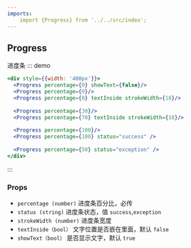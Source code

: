```yaml
---
imports:
    import {Progress} from '../../src/index';
---
```


## Progress

进度条
::: demo
```jsx
<div style={{width: '400px'}}>
  <Progress percentage={0} showText={false}/>
  <Progress percentage={0}/>
  <Progress percentage={0} textInside strokeWidth={18}/>
  
  <Progress percentage={30}/>
  <Progress percentage={70} textInside strokeWidth={18}/>
  
  <Progress percentage={100}/>
  <Progress percentage={100} status="success" />
  
  <Progress percentage={50} status="exception" />
</div>
```
:::

### Props
- `percentage (number)` 进度条百分比，必传
- `status (string)` 进度条状态，值 `success`,`exception`
- `strokeWidth (number)` 进度条宽度
- `textInside（bool）` 文字位置是否嵌在里面，默认 `false`
- `showText（bool）` 是否显示文字，默认 `true`
